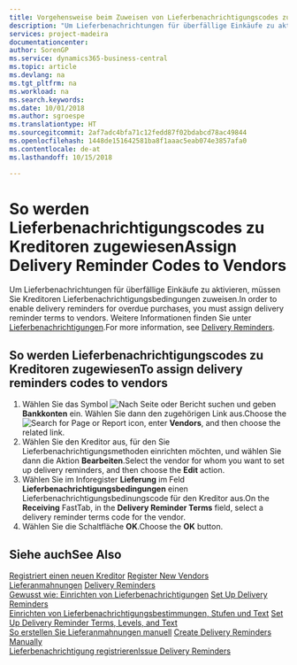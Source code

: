 ```yaml
---
title: Vorgehensweise beim Zuweisen von Lieferbenachrichtigungscodes zu Kreditoren
description: "Um Lieferbenachrichtungen für überfällige Einkäufe zu aktivieren, müssen Sie Kreditoren Lieferbenachrichtigungsbedingungen zuweisen."
services: project-madeira
documentationcenter: 
author: SorenGP
ms.service: dynamics365-business-central
ms.topic: article
ms.devlang: na
ms.tgt_pltfrm: na
ms.workload: na
ms.search.keywords: 
ms.date: 10/01/2018
ms.author: sgroespe
ms.translationtype: HT
ms.sourcegitcommit: 2af7adc4bfa71c12fedd87f02bdabcd78ac49844
ms.openlocfilehash: 1448de151642581ba8f1aaac5eab074e3857afa0
ms.contentlocale: de-at
ms.lasthandoff: 10/15/2018

---
```

# <a name="assign-delivery-reminder-codes-to-vendors"></a><span data-ttu-id="aa3e4-103">So werden Lieferbenachrichtigungscodes zu Kreditoren zugewiesen</span><span class="sxs-lookup"><span data-stu-id="aa3e4-103">Assign Delivery Reminder Codes to Vendors</span></span>
<span data-ttu-id="aa3e4-104">Um Lieferbenachrichtungen für überfällige Einkäufe zu aktivieren, müssen Sie Kreditoren Lieferbenachrichtigungsbedingungen zuweisen.</span><span class="sxs-lookup"><span data-stu-id="aa3e4-104">In order to enable delivery reminders for overdue purchases, you must assign delivery reminder terms to vendors.</span></span> <span data-ttu-id="aa3e4-105">Weitere Informationen finden Sie unter [Lieferbenachrichtigungen](delivery-reminders.md).</span><span class="sxs-lookup"><span data-stu-id="aa3e4-105">For more information, see [Delivery Reminders](delivery-reminders.md).</span></span>  

## <a name="to-assign-delivery-reminders-codes-to-vendors"></a><span data-ttu-id="aa3e4-106">So werden Lieferbenachrichtigungscodes zu Kreditoren zugewiesen</span><span class="sxs-lookup"><span data-stu-id="aa3e4-106">To assign delivery reminders codes to vendors</span></span>  

1.  <span data-ttu-id="aa3e4-107">Wählen Sie das Symbol ![Nach Seite oder Bericht suchen](../../media/ui-search/search_small.png "Nach Seite oder Bericht suchen") und geben **Bankkonten** ein. Wählen Sie dann den zugehörigen Link aus.</span><span class="sxs-lookup"><span data-stu-id="aa3e4-107">Choose the ![Search for Page or Report](../../media/ui-search/search_small.png "Search for Page or Report icon") icon, enter **Vendors**, and then choose the related link.</span></span>  
2.  <span data-ttu-id="aa3e4-108">Wählen Sie den Kreditor aus, für den Sie Lieferbenachrichtigungsmethoden einrichten möchten, und wählen Sie dann die Aktion **Bearbeiten**.</span><span class="sxs-lookup"><span data-stu-id="aa3e4-108">Select the vendor for whom you want to set up delivery reminders, and then choose the **Edit** action.</span></span>  
3.  <span data-ttu-id="aa3e4-109">Wählen Sie im Inforegister **Lieferung** im Feld **Lieferbenachrichtigungsbedingungen** einen Lieferbenachrichtigungsbedinungscode für den Kreditor aus.</span><span class="sxs-lookup"><span data-stu-id="aa3e4-109">On the **Receiving** FastTab, in the **Delivery Reminder Terms** field, select a delivery reminder terms code for the vendor.</span></span>  
4.  <span data-ttu-id="aa3e4-110">Wählen Sie die Schaltfläche **OK**.</span><span class="sxs-lookup"><span data-stu-id="aa3e4-110">Choose the **OK** button.</span></span>  

## <a name="see-also"></a><span data-ttu-id="aa3e4-111">Siehe auch</span><span class="sxs-lookup"><span data-stu-id="aa3e4-111">See Also</span></span>  
 <span data-ttu-id="aa3e4-112">[Registriert einen neuen Kreditor](../../purchasing-how-register-new-vendors.md) </span><span class="sxs-lookup"><span data-stu-id="aa3e4-112">[Register New Vendors](../../purchasing-how-register-new-vendors.md) </span></span>  
 <span data-ttu-id="aa3e4-113">[Lieferanmahnungen](delivery-reminders.md) </span><span class="sxs-lookup"><span data-stu-id="aa3e4-113">[Delivery Reminders](delivery-reminders.md) </span></span>  
 <span data-ttu-id="aa3e4-114">[Gewusst wie: Einrichten von Lieferbenachrichtigungen](how-to-set-up-delivery-reminders.md) </span><span class="sxs-lookup"><span data-stu-id="aa3e4-114">[Set Up Delivery Reminders](how-to-set-up-delivery-reminders.md) </span></span>  
 <span data-ttu-id="aa3e4-115">[Einrichten von Lieferbenachrichtigungsbestimmungen, Stufen und Text](how-to-set-up-delivery-reminder-terms-levels-and-text.md) </span><span class="sxs-lookup"><span data-stu-id="aa3e4-115">[Set Up Delivery Reminder Terms, Levels, and Text](how-to-set-up-delivery-reminder-terms-levels-and-text.md) </span></span>  
 <span data-ttu-id="aa3e4-116">[So erstellen Sie Lieferanmahnungen manuell](how-to-create-delivery-reminders-manually.md) </span><span class="sxs-lookup"><span data-stu-id="aa3e4-116">[Create Delivery Reminders Manually](how-to-create-delivery-reminders-manually.md) </span></span>  
 [<span data-ttu-id="aa3e4-117">Lieferbenachrichtigung registrieren</span><span class="sxs-lookup"><span data-stu-id="aa3e4-117">Issue Delivery Reminders</span></span>](how-to-issue-delivery-reminders.md)


